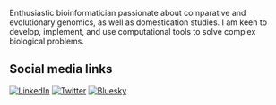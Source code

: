 
Enthusiastic bioinformatician passionate about comparative and evolutionary genomics, as well as domestication studies. I am keen to develop, implement, and use computational tools to solve complex biological problems.

## Social media links

[![LinkedIn](https://img.shields.io/badge/LinkedIn-Profile-blue?style=flat-square&logo=linkedin)](https://www.linkedin.com/in/sadikmz/)
[![Twitter](https://img.shields.io/badge/Twitter-Profile-blue?style=flat-square&logo=twitter)](https://twitter.com/sadikmz)
[![Bluesky](https://img.shields.io/badge/Bluesky-Profile-blue?style=flat-square&logo=bluesky)](https://bsky.app/profile/sadikmz.bsky.social)
<!-- [![GitHub](https://img.shields.io/badge/GitHub-Profile-black?style=flat-square&logo=github)](https://github.com/sadikmz) -->
<!--
**sadikmz/sadikmz** is a ✨ _special_ ✨ repository because its `README.md` (this file) appears on your GitHub profile.

Here are some ideas to get you started:

- 🔭 I’m currently working on ...
- 🌱 I’m currently learning ...
- 👯 I’m looking to collaborate on ...
- 🤔 I’m looking for help with ...
- 💬 Ask me about ...
- 📫 How to reach me: ...
- 😄 Pronouns: ...
- ⚡ Fun fact: ...
-->
